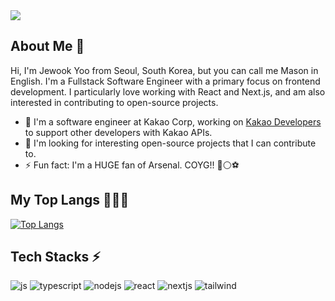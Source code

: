 <img src="https://capsule-render.vercel.app/api?type=waving&height=150&color=gradient&text=Hello%20World!&fontAlign=50&fontAlignY=34&fontSize=40&section=header&reversal=false&descSize=0" />
  
## About Me 👋
Hi, I'm Jewook Yoo from Seoul, South Korea, but you can call me Mason in English.
I'm a Fullstack Software Engineer with a primary focus on frontend development.
I particularly love working with React and Next.js, and am also interested in contributing to open-source projects.

- 🔭 I'm a software engineer at Kakao Corp, working on [Kakao Developers](https://developers.kakao.com/) to support other developers with Kakao APIs.
- 👯 I'm looking for interesting open-source projects that I can contribute to.
- ⚡ Fun fact: I'm a HUGE fan of Arsenal. COYG!! 🔴⚪️⚽️

## My Top Langs 🧑🏻‍💻
[![Top Langs](https://github-readme-stats.vercel.app/api/top-langs/?username=honuuk)](https://github.com/anuraghazra/github-readme-stats)

## Tech Stacks ⚡️
![js](https://img.shields.io/badge/JavaScript-F7DF1E?style=for-the-badge&logo=JavaScript&logoColor=white)
![typescript](https://img.shields.io/badge/TypeScript-007ACC?style=for-the-badge&logo=typescript&logoColor=white)
![nodejs](https://img.shields.io/badge/Node.js-43853D?style=for-the-badge&logo=node.js&logoColor=white)
![react](https://img.shields.io/badge/React-20232A?style=for-the-badge&logo=react&logoColor=61DAFB)
![nextjs](https://img.shields.io/badge/Next.js-000?logo=nextdotjs&logoColor=fff&style=for-the-badge)
![tailwind](https://img.shields.io/badge/Tailwind_CSS-38B2AC?style=for-the-badge&logo=tailwind-css&logoColor=white)
